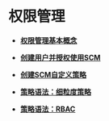 # 权限管理<a name="ZH-CN_TOPIC_0171355674"></a>

-   **[权限管理基本概念](权限管理基本概念.md)**  

-   **[创建用户并授权使用SCM](创建用户并授权使用SCM.md)**  

-   **[创建SCM自定义策略](创建SCM自定义策略.md)**  

-   **[策略语法：细粒度策略](策略语法-细粒度策略.md)**  

-   **[策略语法：RBAC](策略语法-RBAC.md)**  


